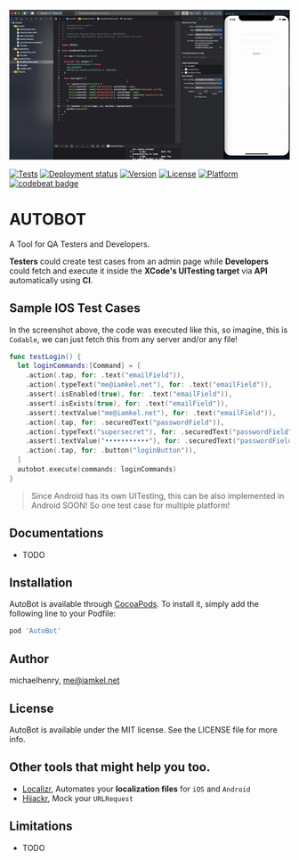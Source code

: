 ![Screenshot](screenshot.gif)

[![Tests](https://github.com/michaelhenry/AutoBot/workflows/tests/badge.svg)](https://github.com/michaelhenry/AutoBot/actions)
[![Deployment status](https://github.com/michaelhenry/AutoBot/workflows/deploy_to_cocoapods/badge.svg)](https://github.com/michaelhenry/AutoBot/actions)
[![Version](https://img.shields.io/cocoapods/v/AutoBot.svg?style=flat)](https://cocoapods.org/pods/AutoBot)
[![License](https://img.shields.io/cocoapods/l/AutoBot.svg?style=flat)](https://cocoapods.org/pods/AutoBot)
[![Platform](https://img.shields.io/cocoapods/p/AutoBot.svg?style=flat)](https://cocoapods.org/pods/AutoBot)
[![codebeat badge](https://codebeat.co/badges/9cf0aecd-02bb-4319-89b6-b1cd4442243a)](https://codebeat.co/projects/github-com-michaelhenry-autobot-master)

# AUTOBOT

A Tool for QA Testers and Developers.

**Testers** could create test cases from an admin page
while **Developers** could fetch and execute it inside the **XCode's UITesting target** via **API** automatically using **CI**.

## Sample IOS Test Cases

In the screenshot above, the code was executed like this, so imagine, this is `Codable`, we can just fetch this from any server and/or any file!

```swift
func testLogin() {
  let loginCommands:[Command] = [
    .action(.tap, for: .text("emailField")),
    .action(.typeText("me@iamkel.net"), for: .text("emailField")),
    .assert(.isEnabled(true), for: .text("emailField")),
    .assert(.isExists(true), for: .text("emailField")),
    .assert(.textValue("me@iamkel.net"), for: .text("emailField")),
    .action(.tap, for: .securedText("passwordField")),
    .action(.typeText("supersecret"), for: .securedText("passwordField")),
    .assert(.textValue("•••••••••••"), for: .securedText("passwordField")),
    .action(.tap, for: .button("loginButton")),
  ]
  autobot.execute(commands: loginCommands)
}
```

> Since Android has its own UITesting, this can be also implemented in Android SOON! So one test case for multiple platform!

## Documentations

- TODO

## Installation

AutoBot is available through [CocoaPods](https://cocoapods.org). To install
it, simply add the following line to your Podfile:

```ruby
pod 'AutoBot'
```

## Author

michaelhenry, me@iamkel.net

## License

AutoBot is available under the MIT license. See the LICENSE file for more info.


## Other tools that might help you too.

- [Localizr](https://github.com/michaelhenry/Localizr), Automates your **localization files** for `iOS` and `Android`
- [Hijackr](https://github.com/michaelhenry/Hijackr), Mock your `URLRequest`

## Limitations

- TODO
